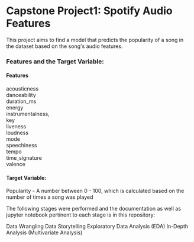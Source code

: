 # Capstone Project1: Spotify Audio Features
This project aims to find a model that predicts the popularity of a song in the dataset based on the song's audio features. 

### Features and the Target Variable: 

#### Features

acousticness        
danceability        
duration_ms         
energy              
instrumentalness,   
key                
liveness            
loudness            
mode             
speechiness         
tempo             
time_signature      
valence             

#### Target Variable:
Popularity - A number between 0 - 100, which is calculated based on the number of times a song was played

The following stages were performed and the documentation as well as jupyter notebook pertinent to each stage is in this repository:

Data Wrangling 
Data Storytelling 
Exploratory Data Analysis (EDA) 
In-Depth Analysis (Multivariate Analysis) 

